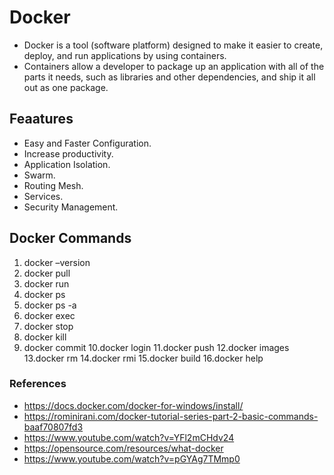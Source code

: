 # Docker

- Docker is a tool (software platform) designed to make it easier to create, deploy, and run applications by using containers. 
- Containers allow a developer to package up an application with all of the parts it needs, such as libraries and other dependencies, and ship it all out as one package.

## Feaatures 

- Easy and Faster Configuration.
- Increase productivity.
- Application Isolation.
- Swarm.
- Routing Mesh.
- Services.
- Security Management.

## Docker Commands

1. docker –version
2. docker pull
3. docker run
4. docker ps
5. docker ps -a
6. docker exec
7. docker stop
8. docker kill
9. docker commit
10.docker login
11.docker push
12.docker images
13.docker rm
14.docker rmi
15.docker build
16.docker help


### References
- https://docs.docker.com/docker-for-windows/install/
- https://rominirani.com/docker-tutorial-series-part-2-basic-commands-baaf70807fd3
- https://www.youtube.com/watch?v=YFl2mCHdv24
- https://opensource.com/resources/what-docker
- https://www.youtube.com/watch?v=pGYAg7TMmp0
